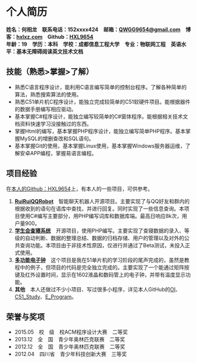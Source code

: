 # 个人简历 #
**姓名：何相龙　联系电话：152xxxx424　邮箱：<QWGG9654@gmail.com>　博客：[hxlxz.com](http://tec.hxlxz.com)　Github：[HXL9654](https://github.com/hxl9654)**  
**年龄：19　学历：本科　学校：成都信息工程大学　专业：物联网工程　英语水平：基本无障碍阅读英文技术文档**
## 技能（熟悉>掌握>了解） ##
+ 熟悉C语言程序设计，能利用C语言编写简单的控制台程序。了解各种简单的算法，熟悉搜索算法的使用。  
+ 熟悉C51单片机C程序设计，能独立完成较简单的C51软硬件项目。能根据器件的数据手册编写相应驱动。  
+ 基本掌握C#程序设计，能独立编写较简单的C#窗体程序。能根据相关技术文档资料快速学习没接触过的东西。  
+ 掌握Html的编写，基本掌握PHP程序设计，能独立编写简单PHP程序。基本掌握MySQL的增删查改和SQL语句。  
+ 基本掌握Git的使用，基本掌握Linux使用，基本掌握Windows服务器运维，了解安卓APP编程，掌握易语言编程。  

## 项目经验 ##
在[本人的Github：HXL9654](https://github.com/hxl9654)上，有本人的一些项目，可供参考。   
1. **[RuiRuiQQRobot](https://github.com/hxl9654/RuiRuiQQ)**　智能聊天机器人开源项目。主要实现了与QQ好友和群内的根据收到的语句在语库中查找，并进行回复。同时实现了一些信息查询。本项目使用C#编写主要部分，用PHP编写词库和数据库端。最高日响应8k次，用户量900。  
2. **[学生会查寝系统](https://github.com/hxl9654/chaqin)**　开源项目，使用PHP编写。主要实现了查寝数据的录入、等级的自动判断、数据的整理总结、数据的归档存储、用户的管理以及对外的公共查询功能。本项目由于非技术性原因，仅进行并通过了Beta测试，未投入正式使用。  
3. **[多功能电子钟](https://github.com/hxl9654/C51_Study/tree/master/19%20%E5%AE%9E%E9%99%85%E9%A1%B9%E7%9B%AE%E5%BC%80%E5%8F%91%20%E5%A4%9A%E5%8A%9F%E8%83%BD%E7%94%B5%E5%AD%90%E9%92%9F)**　这个项目是我在51单片机的学习阶段的尾声完成的，虽然是教程中的例子，但项目的代码是完全独立完成的。主要实现了一个能通过矩阵按键及红外设置时间，显示在1602液晶和数码管上的电子钟，并带有温度显示功能。   
4. **其他**　本人还做过不少小项目、写过很多小程序，详见本人GitHub的[OI](https://github.com/hxl9654/OI)、[C51\_Study](https://github.com/hxl9654/C51_Study)、[E\_Program](https://github.com/hxl9654/e_program)。  

## 荣誉与奖项 ##
+ 2015.05　校　级　校ACM程序设计大赛　二等奖
+ 2013.12　全　国　青少年奥林匹克联赛　二等奖
+ 2012.12　全　国　青少年奥林匹克联赛　二等奖
+ 2012.04　四川省　青少年科技创新大赛　三等奖
